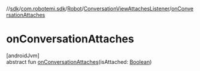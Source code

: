 //[sdk](../../../../index.md)/[com.robotemi.sdk](../../index.md)/[Robot](../index.md)/[ConversationViewAttachesListener](index.md)/[onConversationAttaches](on-conversation-attaches.md)

# onConversationAttaches

[androidJvm]\
abstract fun [onConversationAttaches](on-conversation-attaches.md)(isAttached: [Boolean](https://kotlinlang.org/api/latest/jvm/stdlib/kotlin/-boolean/index.html))
